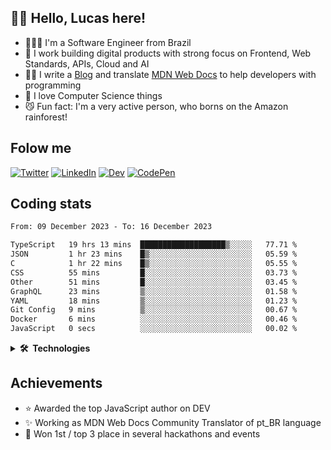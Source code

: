 ## 👋🏻 Hello, Lucas here!

- 👨🏼‍💻 I'm a Software Engineer from Brazil
- 🦾 I work building digital products with strong focus on Frontend, Web Standards, APIs, Cloud and AI
- ✍🏻 I write a [Blog](https://dev.to/lucasm) and translate [MDN Web Docs](https://github.com/mdn/) to help developers with programming
- 🤍 I love Computer Science things
- 😼 Fun fact: I'm a very active person, who borns on the Amazon rainforest!

## Folow me

[![Twitter](https://skillicons.dev/icons?i=twitter)](https://twitter.com/lucasmezs)
[![LinkedIn](https://skillicons.dev/icons?i=linkedin)](https://linkedin.com/in/lucasmezs)
[![Dev](https://skillicons.dev/icons?i=devto)](https://dev.to/lucasm)
[![CodePen](https://skillicons.dev/icons?i=codepen)](https://codepen.io/lucasm)

## Coding stats

<!--START_SECTION:waka-->

```txt
From: 09 December 2023 - To: 16 December 2023

TypeScript   19 hrs 13 mins  ███████████████████▒░░░░░   77.71 %
JSON         1 hr 23 mins    █▒░░░░░░░░░░░░░░░░░░░░░░░   05.59 %
C            1 hr 22 mins    █▒░░░░░░░░░░░░░░░░░░░░░░░   05.55 %
CSS          55 mins         █░░░░░░░░░░░░░░░░░░░░░░░░   03.73 %
Other        51 mins         █░░░░░░░░░░░░░░░░░░░░░░░░   03.45 %
GraphQL      23 mins         ▒░░░░░░░░░░░░░░░░░░░░░░░░   01.58 %
YAML         18 mins         ▒░░░░░░░░░░░░░░░░░░░░░░░░   01.23 %
Git Config   9 mins          ▒░░░░░░░░░░░░░░░░░░░░░░░░   00.67 %
Docker       6 mins          ░░░░░░░░░░░░░░░░░░░░░░░░░   00.46 %
JavaScript   0 secs          ░░░░░░░░░░░░░░░░░░░░░░░░░   00.02 %
```

<!--END_SECTION:waka-->

<details>
<summary><strong>🛠️&nbsp;&nbsp;Technologies</strong></summary>
</br>
  
[![typescript](https://skillicons.dev/icons?i=typescript)](https://lucasm.dev)
[![react](https://skillicons.dev/icons?i=react)](https://lucasm.dev)
[![css](https://skillicons.dev/icons?i=css)](https://lucasm.dev)
[![webpack](https://skillicons.dev/icons?i=webpack)](https://lucasm.dev)
[![sass](https://skillicons.dev/icons?i=sass)](https://lucasm.dev)
[![html](https://skillicons.dev/icons?i=html)](https://lucasm.dev)
[![javascript](https://skillicons.dev/icons?i=javascript)](https://lucasm.dev)
[![graphql](https://skillicons.dev/icons?i=graphql)](https://lucasm.dev)
[![docker](https://skillicons.dev/icons?i=docker)](https://lucasm.dev)
[![git](https://skillicons.dev/icons?i=git)](https://lucasm.dev)
[![nodejs](https://skillicons.dev/icons?i=nodejs)](https://lucasm.dev)
[![vue](https://skillicons.dev/icons?i=vue)](https://lucasm.dev)
[![c](https://skillicons.dev/icons?i=c)](https://lucasm.dev)
[![nextjs](https://skillicons.dev/icons?i=nextjs)](https://grafana.com/)
[![aws](https://skillicons.dev/icons?i=aws)](https://lucasm.dev)
[![azure](https://skillicons.dev/icons?i=azure)](https://lucasm.dev)
[![gcp](https://skillicons.dev/icons?i=gcp)](https://lucasm.dev)
[![nginx](https://skillicons.dev/icons?i=nginx)](https://lucasm.dev)
[![wordpress](https://skillicons.dev/icons?i=wordpress)](https://lucasm.dev)
[![postgresql](https://skillicons.dev/icons?i=postgresql)](https://lucasm.dev)
[![vscode](https://skillicons.dev/icons?i=vscode)](https://lucasm.dev)
[![linux](https://skillicons.dev/icons?i=linux)](https://lucasm.dev)
[![openstack](https://skillicons.dev/icons?i=openstack)](https://lucasm.dev)
[![grafana](https://skillicons.dev/icons?i=grafana)](https://grafana.com/)


</details>


## Achievements

- ⭐️ Awarded the top JavaScript author on DEV
- ✨ Working as MDN Web Docs Community Translator of pt_BR language
- 💫 Won 1st / top 3 place in several hackathons and events

